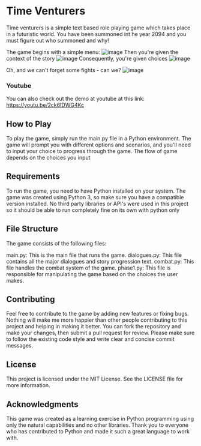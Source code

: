 # Time Venturers
Time venturers is a simple text based role playing game which takes place in a futuristic world. You have been summoned int he year 2094 and you must figure out who summoned and why!

The game begins with a simple menu:
![image](https://github.com/row-huh/time-ventures/assets/74301640/ade077b9-c76a-4ef6-9a6d-e7bf04416563)
Then you're given the context of the story 
![image](https://github.com/row-huh/time-ventures/assets/74301640/82dba80a-e2e9-46df-9f57-c94e9b14e16d)
Consequently, you're given choices
![image](https://github.com/row-huh/time-ventures/assets/74301640/04af1ab9-398e-4730-8961-e67af6b10c05)

Oh, and we can't forget some fights - can we?
![image](https://github.com/row-huh/time-ventures/assets/74301640/4119bbf7-51a0-4478-ae0f-90f778c02768)


### Youtube
You can also check out the demo at youtube at this link:
https://youtu.be/2ck6IDWG4Kc

## How to Play
To play the game, simply run the main.py file in a Python environment. The game will prompt you with different options and scenarios, and you'll need to input your choice to progress through the game. The flow of game depends on the choices you input

## Requirements
To run the game, you need to have Python installed on your system. The game was created using Python 3, so make sure you have a compatible version installed. No third party libraries or API's were used in this project so it should be able to run completely fine on its own with python only

## File Structure
The game consists of the following files:

main.py: This is the main file that runs the game.
dialogues.py: This file contains all the major dialogues and story progression text.
combat.py: This file handles the combat system of the game.
phase1.py: This file is responsible for manipulating the game based on the choices the user makes.


## Contributing
Feel free to contribute to the game by adding new features or fixing bugs. Nothing will make me more happier than other people contributing to this project and helping in making it better. You can fork the repository and make your changes, then submit a pull request for review. Please make sure to follow the existing code style and write clear and concise commit messages. 

## License
This project is licensed under the MIT License. See the LICENSE file for more information.

## Acknowledgments
This game was created as a learning exercise in Python programming using only the natural capabilities and no other libraries. Thank you to everyone who has contributed to Python and made it such a great language to work with.
